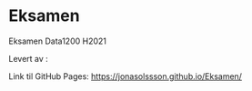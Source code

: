 # Eksamen

Eksamen Data1200 H2021

Levert av : 








Link til GitHub Pages: https://jonasolssson.github.io/Eksamen/
